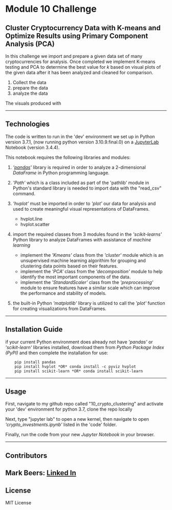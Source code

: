 # Module 10 Challenge

## Cluster Cryptocurrency Data with K-means and Optimize Results using Primary Component Analysis (PCA)

In this challenge we import and prepare a given data set of many cryptocurrencies for analysis.  Once completed we implement K-means testing and PCA to determine the best value for *k* based on visual plots of the given data after it has been analyzed and cleaned for comparison.

1) Collect the data
2) prepare the data
3) analyze the data

The visuals produced with 

---

## Technologies

The code is written to run in the 'dev' environment we set up in Python version 3.7.1, (now running python version 3.10.9.final.0) on a [JupyterLab](https://jupyter.org) Notebook (version 3.4.4).

This notebook requires the following libraries and modules:

1) *'[pandas](https://pandas.pydata.org/)'* library is required in order to analyze a 2-dimensional *DataFrame* in Python programming language.
2) *'Path'* which is a class included as part of the 'pathlib' module in Python's standard library is needed to import data with the "read_csv" command.
3) *'hvplot'* must be imported in order to *'plot'* our data for analysis and used to create meaningful visual representations of DataFrames.
    + hvplot.line
    + hvplot.scatter

4) import the required classes from 3 modules found in the *'scikit-learns'* Python library to analyze DataFrames with assistance of *machine learning*
    + implement the *'Kmeans'* class from the *'cluster'* module which is an unsupervised machine learning algorithim for grouping and clustering data points based on their features.
    + implement the *'PCA'* class from the *'decomposition'* module to help identify the most important components of the data.
    + implement the *'StandardScaler'* class from the *'preprocessing'* module to ensure features have a similar scale which can improve the performance and stability of models.
    
5) the built-in Python *'matplotlib'* library is utilized to call the *'plot'* function for creating visualizations from DataFrames.

---

## Installation Guide

if your current Python environment does already not have *'pandas'* or *'scikit-learn'* libraries installed, download them from *Python Package Index (PyPI)* and then complete the installation for use:
        
        pip install pandas
        pip install hvplot *OR* conda install -c pyviz hvplot
        pip install scikit-learn *OR* conda install scikit-learn


---

## Usage

First, navigate to my github repo called "10_crypto_clustering" and activate your 'dev' environment for python 3.7, clone the repo locally

Next, type "jupyter lab" to open a new kernel, then navigate to open *'crypto_investments.ipynb'* listed in the 'code' folder.

Finally, run the code from your new *Jupyter Notebook* in your browser.

---

## Contributors

Mark Beers: 
[Linked In](https://www.linkedin.com/in/markwbeers/)
---

## License

MIT License 

